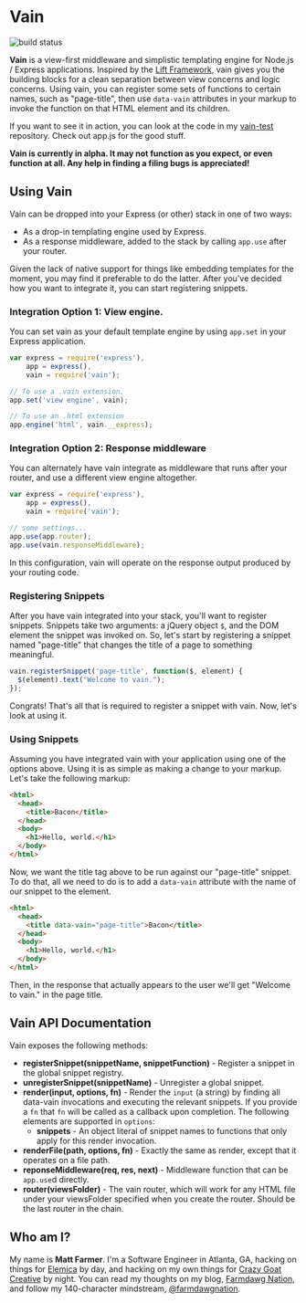 # Vain

![build status](https://api.travis-ci.org/farmdawgnation/vain.png)

**Vain** is a view-first middleware and simplistic templating engine for Node.js / Express
applications. Inspired by the [Lift Framework](http://liftweb.net), vain gives you the building
blocks for a clean separation between view concerns and logic concerns. Using vain, you can register
some sets of functions to certain names, such as "page-title", then use `data-vain` attributes in
your markup to invoke the function on that HTML element and its children.

If you want to see it in action, you can look at the code in my [vain-test](https://github.com/farmdawgnation/vain-test)
repository. Check out app.js for the good stuff.

**Vain is currently in alpha. It may not function as you expect, or even function at all. Any
help in finding a filing bugs is appreciated!**

## Using Vain

Vain can be dropped into your Express (or other) stack in one of two ways:

* As a drop-in templating engine used by Express.
* As a response middleware, added to the stack by calling `app.use` after your router.

Given the lack of native support for things like embedding templates for the moment, you may
find it preferable to do the latter. After you've decided how you want to integrate it, you
can start registering snippets.

### Integration Option 1: View engine.

You can set vain as your default template engine by using `app.set` in your Express application.

```javascript
var express = require('express'),
    app = express(),
    vain = require('vain');

// To use a .vain extension.
app.set('view engine', vain);

// To use an .html extension
app.engine('html', vain.__express);
```

### Integration Option 2: Response middleware

You can alternately have vain integrate as middleware that runs after your router, and use a different
view engine altogether.

```javascript
var express = require('express'),
    app = express(),
    vain = require('vain');

// some settings...
app.use(app.router);
app.use(vain.responseMiddleware);
```

In this configuration, vain will operate on the response output produced by your routing code.

### Registering Snippets

After you have vain integrated into your stack, you'll want to register snippets. Snippets take
two arguments: a jQuery object `$`, and the DOM element the snippet was invoked on. So, let's
start by registering a snippet named "page-title" that changes the title of a page to something
meaningful.

```javascript
vain.registerSnippet('page-title', function($, element) {
  $(element).text("Welcome to vain.");
});
```

Congrats! That's all that is required to register a snippet with vain. Now, let's look at using it.

### Using Snippets

Assuming you have integrated vain with your application using one of the options above. Using it
is as simple as making a change to your markup. Let's take the following markup:

```html
<html>
  <head>
    <title>Bacon</title>
  </head>
  <body>
    <h1>Hello, world.</h1>
  </body>
</html>
```

Now, we want the title tag above to be run against our "page-title" snippet. To do that, all we
need to do is to add a `data-vain` attribute with the name of our snippet to the element.

```html
<html>
  <head>
    <title data-vain="page-title">Bacon</title>
  </head>
  <body>
    <h1>Hello, world.</h1>
  </body>
</html>
```

Then, in the response that actually appears to the user we'll get "Welcome to vain." in the
page title.

## Vain API Documentation

Vain exposes the following methods:

* **registerSnippet(snippetName, snippetFunction)** - Register a snippet in the global snippet
  registry.
* **unregisterSnippet(snippetName)** - Unregister a global snippet.
* **render(input, options, fn)** - Render the `input` (a string) by finding all data-vain invocations
  and executing the relevant snippets. If you provide a `fn` that `fn` will be called as a callback
  upon completion. The following elements are supported in `options`:
  * **snippets** - An object literal of snippet names to functions that only apply for this render
    invocation.
* **renderFile(path, options, fn)** - Exactly the same as render, except that it operates on a file path.
* **reponseMiddleware(req, res, next)** - Middleware function that can be `app.use`d directly.
* **router(viewsFolder)** - The vain router, which will work for any HTML file under your viewsFolder specified
  when you create the router. Should be the last router in the chain.

## Who am I?

My name is **Matt Farmer**. I'm a Software Engineer in Atlanta, GA, hacking on things for
[Elemica](http://elemica.com) by day, and hacking on my own things for [Crazy Goat Creative](http://crazygoatcreative.com)
by night. You can read my thoughts on my blog, [Farmdawg Nation](http://farmdawgnation.com),
and follow my 140-character mindstream, [@farmdawgnation](http://twitter.com/farmdawgnation).
